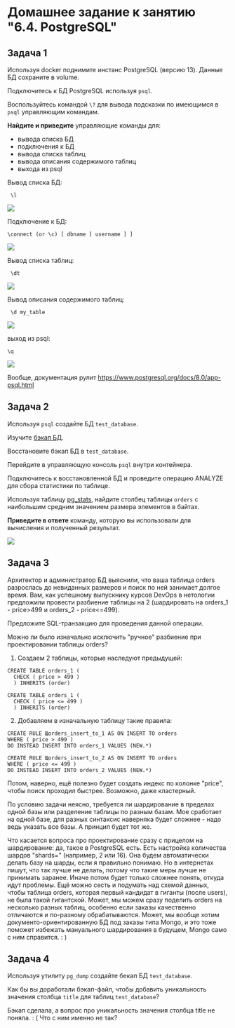 # Домашнее задание к занятию "6.4. PostgreSQL"

## Задача 1

Используя docker поднимите инстанс PostgreSQL (версию 13). Данные БД сохраните в volume.

Подключитесь к БД PostgreSQL используя `psql`.

Воспользуйтесь командой `\?` для вывода подсказки по имеющимся в `psql` управляющим командам.

**Найдите и приведите** управляющие команды для:
- вывода списка БД
- подключения к БД
- вывода списка таблиц
- вывода описания содержимого таблиц
- выхода из psql

Вывод списка БД:

``` \l```

![](6.4.1.1.png)

Подключение к БД:

``` \connect (or \c) [ dbname [ username ] ] ```

![](6.4.1.2.png)

Вывод списка таблиц:

``` \dt```

![](6.4.1.3.png)

Вывод описания содержимого таблиц:

``` \d my_table```

![](6.4.1.4.png)

выход из psql:

```\q ```

![](6.4.1.5.png)

Вообще, документация рулит https://www.postgresql.org/docs/8.0/app-psql.html

## Задача 2

Используя `psql` создайте БД `test_database`.

Изучите [бэкап БД](https://github.com/netology-code/virt-homeworks/tree/master/06-db-04-postgresql/test_data).

Восстановите бэкап БД в `test_database`.

Перейдите в управляющую консоль `psql` внутри контейнера.

Подключитесь к восстановленной БД и проведите операцию ANALYZE для сбора статистики по таблице.

Используя таблицу [pg_stats](https://postgrespro.ru/docs/postgresql/12/view-pg-stats), найдите столбец таблицы `orders` 
с наибольшим средним значением размера элементов в байтах.

**Приведите в ответе** команду, которую вы использовали для вычисления и полученный результат.

![](6.4.2.width.png)

## Задача 3

Архитектор и администратор БД выяснили, что ваша таблица orders разрослась до невиданных размеров и
поиск по ней занимает долгое время. Вам, как успешному выпускнику курсов DevOps в нетологии предложили
провести разбиение таблицы на 2 (шардировать на orders_1 - price>499 и orders_2 - price<=499).

Предложите SQL-транзакцию для проведения данной операции.

Можно ли было изначально исключить "ручное" разбиение при проектировании таблицы orders?

1. Создаем 2 таблицы, которые наследуют предыдущей:


``` 
CREATE TABLE orders_1 (
  CHECK ( price > 499 )
  ) INHERITS (order)

CREATE TABLE orders_1 (
  CHECK ( price <= 499 )
  ) INHERITS (order)
``` 

2. Добавляем в изначальную таблицу такие правила:

``` 
CREATE RULE Щorders_insert_to_1 AS ON INSERT TO orders
WHERE ( price > 499 )
DO INSTEAD INSERT INTO orders_1 VALUES (NEW.*)

CREATE RULE Щorders_insert_to_2 AS ON INSERT TO orders
WHERE ( price <= 499 )
DO INSTEAD INSERT INTO orders_2 VALUES (NEW.*)
```

Потом, наверно, ещё полезно будет создать индекс по колонке "price", чтобы поиск проходил быстрее. Возможно, даже кластерный.

По условию задачи неясно, требуется ли шардирование в пределах одной базы или разделение таблицы по разным базам. Мое сработает на одной базе, для разных синтаксис наверняка будет сложнее - надо ведь указать все базы. А принцип будет тот же.

Что касается вопроса про проектирование сразу с прицелом на шардирование: да, такое в PostgreSQL есть. Есть настройка количества шардов "shards=" (например, 2 или 16). Она будем автоматически делать базу на шарды, если я правильно понимаю. Но в интернетах пишут, что так лучше не делать, потому что такие меры лучше не принимать заранее. Иначе потом будет только сложнее понять, откуда идут проблемы. Ещё можно сесть и подумать над схемой данных, чтобы таблица orders, которая первый кандидат в гиганты (после users), не была такой гигантской. Может, мы можем сразу поделить orders на несколько разных таблиц, особенно если заказы качественно отличаются и по-разному обрабатываются. Может, мы вообще хотим документо-ориентированную БД под заказы типа Mongo, и это тоже поможет избежать мануального шардирования в будущем, Mongo само с ним справится. : )

## Задача 4

Используя утилиту `pg_dump` создайте бекап БД `test_database`.

Как бы вы доработали бэкап-файл, чтобы добавить уникальность значения столбца `title` для таблиц `test_database`?

Бэкап сделала, а вопрос про уникальность значения столбца title не поняла. : ( Что с ним именно не так?